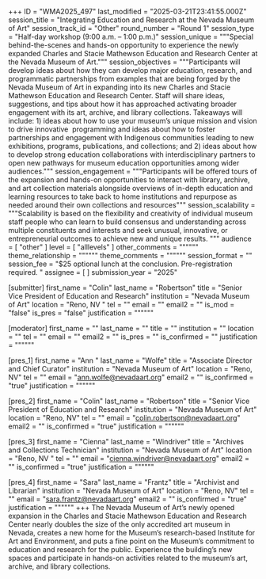+++
ID = "WMA2025_497"
last_modified = "2025-03-21T23:41:55.000Z"
session_title = "Integrating Education and Research at the Nevada Museum of Art"
session_track_id = "Other"
round_number = "Round 1"
session_type = "Half-day workshop (9:00 a.m. – 1:00 p.m.)"
session_unique = """Special behind-the-scenes and hands-on opportunity to experience the newly expanded Charles and Stacie Mathewson Education and Research Center at the Nevada Museum of Art."""
session_objectives = """Participants will develop ideas about how they can develop major education, research, and programmatic partnerships from examples that are being forged by the Nevada Museum of Art in expanding into its new Charles and Stacie Mathewson Education and Research Center. Staff will share ideas, suggestions, and tips about how it has approached activating broader engagement with its art, archive, and library collections. Takeaways will include: 1) ideas about how to use your museum’s unique mission and vision to drive innovative  programming and ideas about how to foster partnerships and engagement with Indigenous communities leading to new exhibitions, programs, publications, and collections; and 2) ideas about how to develop strong education collaborations with interdisciplinary partners to open new pathways for museum education opportunities among wider audiences."""
session_engagement = """Participants will be offered tours of the expansion and hands-on opportunities to interact with library, archive, and art collection materials alongside overviews of in-depth education and learning resources to take back to home institutions and repurpose as needed around their own collections and resources"""
session_scalability = """Scalability is based on the flexibility and creativity of individual museum staff people who can learn to build consensus and understanding across multiple constituents and interests and seek unusual, innovative, or entrepreneurial outcomes to achieve new and unique results.
"""
audience = [ "other" ]
level = [ "alllevels" ]
other_comments = """"""
theme_relationship = """"""
theme_comments = """"""
session_format = ""
session_fee = "$25 optional lunch at the conclusion. Pre-registration required. "
assignee = [  ]
submission_year = "2025"

[submitter]
first_name = "Colin"
last_name = "Robertson"
title = "Senior Vice President of Education and Research"
institution = "Nevada Museum of Art"
location = "Reno, NV "
tel = ""
email = ""
email2 = ""
is_mod = "false"
is_pres = "false"
justification = """"""

[moderator]
first_name = ""
last_name = ""
title = ""
institution = ""
location = ""
tel = ""
email = ""
email2 = ""
is_pres = ""
is_confirmed = ""
justification = """"""

[pres_1]
first_name = "Ann "
last_name = "Wolfe"
title = "Associate Director and Chief Curator"
institution = "Nevada Museum of Art"
location = "Reno, NV"
tel = ""
email = "ann.wolfe@nevadaart.org"
email2 = ""
is_confirmed = "true"
justification = """"""

[pres_2]
first_name = "Colin"
last_name = "Robertson"
title = "Senior Vice President of Education and Research"
institution = "Nevada Museum of Art"
location = "Reno, NV"
tel = ""
email = "colin.robertson@nevadaart.org"
email2 = ""
is_confirmed = "true"
justification = """"""

[pres_3]
first_name = "Cienna"
last_name = "Windriver"
title = "Archives and Collections Technician"
institution = "Nevada Museum of Art"
location = "Reno, NV "
tel = ""
email = "cienna.windriver@nevadaart.org"
email2 = ""
is_confirmed = "true"
justification = """"""

[pres_4]
first_name = "Sara"
last_name = "Frantz"
title = "Archivist and Librarian"
institution = "Nevada Museum of Art"
location = "Reno, NV"
tel = ""
email = "sara.frantz@nevadaart.org"
email2 = ""
is_confirmed = "true"
justification = """"""
+++
The Nevada Museum of Art’s newly opened expansion in the Charles and Stacie Mathewson Education and Research Center nearly doubles the size of the only accredited art museum in Nevada, creates a new home for the Museum’s research-based Institute for Art and Environment, and puts a fine point on the Museum’s commitment to education and research for the public. Experience the building’s new spaces and participate in hands-on activities related to the museum’s art, archive, and library collections.
